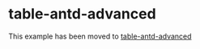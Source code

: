 # table-antd-advanced

This example has been moved to [table-antd-advanced](../../.././table-antd-advanced)
